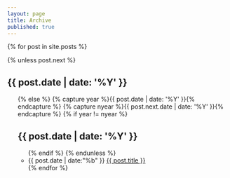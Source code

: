 ```yaml
---
layout: page
title: Archive
published: true
---
```


{% for post in site.posts %}

{% unless post.next %}
<h2>{{ post.date | date: '%Y' }}</h2>
<ul>
{% else %}
{% capture year %}{{ post.date | date: '%Y' }}{% endcapture %}
{% capture nyear %}{{ post.next.date | date: '%Y' }}{% endcapture %}
{% if year != nyear %}
<h2>{{ post.date | date: '%Y' }}</h2>
<ul>
{% endif %}
{% endunless %}

<li>{{ post.date | date:"%b" }} <a href="{{ post.url }}">{{ post.title }}</a></li>
{% endfor %}
</ul>